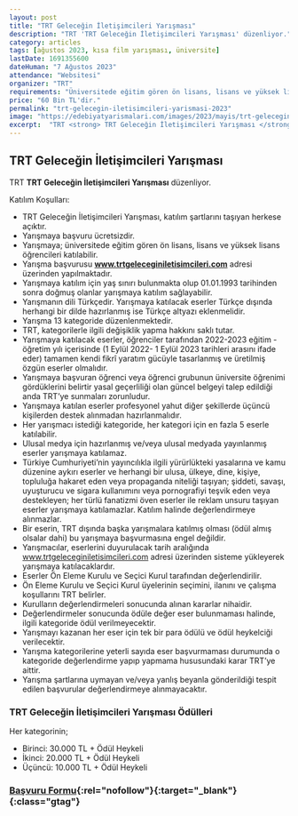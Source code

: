 ```yaml
---
layout: post
title: "TRT Geleceğin İletişimcileri Yarışması"
description: "TRT 'TRT Geleceğin İletişimcileri Yarışması' düzenliyor."
category: articles
tags: [ağustos 2023, kısa film yarışması, üniversite]
lastDate: 1691355600
dateHuman: "7 Ağustos 2023"
attendance: "Websitesi"
organizer: "TRT"
requirements: "Üniversitede eğitim gören ön lisans, lisans ve yüksek lisans öğrencileri katılabilir."
price: "60 Bin TL'dir."
permalink: "trt-gelecegin-iletisimcileri-yarismasi-2023"
image: "https://edebiyatyarismalari.com/images/2023/mayis/trt-gelecegin-iletisimcileri-yarismasi.jpg"
excerpt:  "TRT <strong> TRT Geleceğin İletişimcileri Yarışması </strong> düzenliyor."
---
```


## TRT Geleceğin İletişimcileri Yarışması
TRT **TRT Geleceğin İletişimcileri Yarışması** düzenliyor.  

Katılım Koşulları:
- TRT Geleceğin İletişimcileri Yarışması, katılım şartlarını taşıyan herkese açıktır.
- Yarışmaya başvuru ücretsizdir.
- Yarışmaya; üniversitede eğitim gören ön lisans, lisans ve yüksek lisans öğrencileri katılabilir.
- Yarışma başvurusu **www.trtgeleceginiletisimcileri.com** adresi üzerinden yapılmaktadır.
- Yarışmaya katılım için yaş sınırı bulunmakta olup 01.01.1993 tarihinden sonra doğmuş olanlar yarışmaya katılım sağlayabilir.
- Yarışmanın dili Türkçedir. Yarışmaya katılacak eserler Türkçe dışında herhangi bir dilde hazırlanmış ise Türkçe altyazı eklenmelidir.
- Yarışma 13 kategoride düzenlenmektedir.
- TRT, kategorilerle ilgili değişiklik yapma hakkını saklı tutar.
- Yarışmaya katılacak eserler, öğrenciler tarafından 2022-2023 eğitim - öğretim yılı içerisinde (1 Eylül 2022- 1 Eylül 2023 tarihleri arasını ifade eder) tamamen kendi fikrî yaratım gücüyle tasarlanmış ve üretilmiş özgün eserler olmalıdır.
- Yarışmaya başvuran öğrenci veya öğrenci grubunun üniversite öğrenimi gördüklerini belirtir yasal geçerliliği olan güncel belgeyi talep edildiği anda TRT’ye sunmaları zorunludur.
- Yarışmaya katılan eserler profesyonel yahut diğer şekillerde üçüncü kişilerden destek alınmadan hazırlanmalıdır.
- Her yarışmacı istediği kategoride, her kategori için en fazla 5 eserle katılabilir.
- Ulusal medya için hazırlanmış ve/veya ulusal medyada yayınlanmış eserler yarışmaya katılamaz. 
- Türkiye Cumhuriyeti’nin yayıncılıkla ilgili yürürlükteki yasalarına ve kamu düzenine aykırı eserler ve herhangi bir ulusa, ülkeye, dine, kişiye, topluluğa hakaret eden veya propaganda niteliği taşıyan; şiddeti, savaşı, uyuşturucu ve sigara kullanımını veya pornografiyi teşvik eden veya destekleyen; her türlü fanatizmi öven eserler ile reklam unsuru taşıyan eserler yarışmaya katılamazlar. Katılım halinde değerlendirmeye alınmazlar.
- Bir eserin, TRT dışında başka yarışmalara katılmış olması (ödül almış olsalar dahi) bu yarışmaya başvurmasına engel değildir.
- Yarışmacılar, eserlerini duyurulacak tarih aralığında www.trtgeleceginiletisimcileri.com adresi üzerinden sisteme yükleyerek yarışmaya katılacaklardır.
- Eserler Ön Eleme Kurulu ve Seçici Kurul tarafından değerlendirilir.
- Ön Eleme Kurulu ve Seçici Kurul üyelerinin seçimini, ilanını ve çalışma koşullarını TRT belirler.
- Kurulların değerlendirmeleri sonucunda alınan kararlar nihaidir.
- Değerlendirmeler sonucunda ödüle değer eser bulunmaması halinde, ilgili kategoride ödül verilmeyecektir.
- Yarışmayı kazanan her eser için tek bir para ödülü ve ödül heykelciği verilecektir.
- Yarışma kategorilerine yeterli sayıda eser başvurmaması durumunda o kategoride değerlendirme yapıp yapmama hususundaki karar TRT’ye aittir.
- Yarışma şartlarına uymayan ve/veya yanlış beyanla gönderildiği tespit edilen başvurular değerlendirmeye alınmayacaktır.


### TRT Geleceğin İletişimcileri Yarışması Ödülleri
Her kategorinin;
- Birinci: 30.000 TL + Ödül Heykeli
- İkinci: 20.000 TL + Ödül Heykeli
- Üçüncü: 10.000 TL + Ödül Heykeli


### [Başvuru Formu](https://www.trtgeleceginiletisimcileri.com/?ref=edebiyatyarismalari.com){:rel="nofollow"}{:target="_blank"}{:class="gtag"}